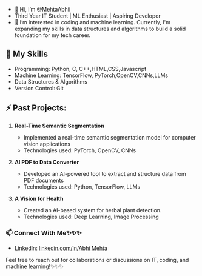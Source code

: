 - 👋 Hi, I’m @MehtaAbhii
- Third Year IT Student | ML Enthusiast | Aspiring Developer
- 👀 I’m interested in coding and machine learning. Currently, I'm expanding my skills in data structures and algorithms to build a solid foundation for my tech career.
## 🌱 My Skills
- Programming: Python, C, C++,HTML,CSS,Javascript
- Machine Learning: TensorFlow, PyTorch,OpenCV,CNNs,LLMs
- Data Structures & Algorithms
- Version Control: Git

## ⚡ Past Projects:
1. **Real-Time Semantic Segmentation**
   - Implemented a real-time semantic segmentation model for computer vision applications
   - Technologies used: PyTorch, OpenCV, CNNs

2. **AI PDF to Data Converter**
   - Developed an AI-powered tool to extract and structure data from PDF documents
   - Technologies used: Python, TensorFlow, LLMs

3. **A Vision for Health**
   - Created an AI-based system for herbal plant detection.
   - Technologies used: Deep Learning, Image Processing

### 📫 Connect With Me✨✨✨
- LinkedIn: [linkedin.com/in/Abhi Mehta](https://www.linkedin.com/in/abhi-mehta-84b72a257/)

Feel free to reach out for collaborations or discussions on IT, coding, and machine learning!✨✨✨
<!---
MehtaAbhii/MehtaAbhii is a ✨ special ✨ repository because its `README.md` (this file) appears on your GitHub profile.
You can click the Preview link to take a look at your changes.
--->
